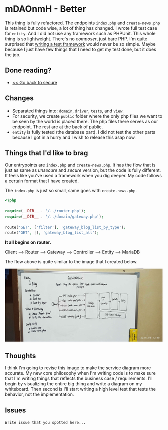 # mDAOnmH - Better

This thing is  fully  refactored.  The  endpoints  `index.php`  and  `create-news.php`  is
retained but code wise, a lot of thing has changed. I wrote full test case  for  `entity`.
And I did not use any framework such as PHPUnit.  This  whole  thing  is  so  lightweight.
There's    no    *composer*,    just    bare    PHP.    I'm    quite    surprised     that
[writing a test framework](src/test) would never be so simple. Maybe because I  just  have
few things that I need to get my test done, but it does the job.

## Done reading?

* [<< Go back to secure](../secure)

## Changes

* Separated things into: `domain`, `driver`, `tests`, and `view`.
* For security, we create `public` folder where the only php files we want to be  seen  by
  the world is placed there. The php files there serves as our endpoint. The rest  are  at
  the back of public.
* `entity` is fully tested (the database part). I did not test the other parts  because  I
  got in a hurry and I wish to release this asap now.

## Things that I'd like to brag

Our entrypoints are `index.php` and `create-news.php`. It has the flow  that  is  just  as
same as *unsecure* and *secure* version, but the code is fully different.  It  feels  like
you've used a framework when you dig deeper. My code follows a certain format that I  have
created.

The `index.php` is just so small, same goes with `create-news.php`.

``` php
<?php

require(__DIR__ . '/../router.php');
require(__DIR__ . '/../domain/gateway.php');

route('GET', ['filter'], 'gateway_blog_list_by_type');
route('GET', [], 'gateway_blog_list_all');
```

**It all begins on router.**

Client --> Router --> Gateway --> Controller --> Entity --> MariaDB

The flow above is quite similar to the image that I created below.

![](../../assets/desired-architechture-1.jpg)

## Thoughts

I think I'm going to revise this image to make the service diagram more accurate.  My  new
core philosophy when I'm writing code is  to  make  sure  that  I'm  writing  things  that
reflects the business case / requirements. I'll begin by visualizing the entire big  thing
and write a diagram on my whiteboard. Then second is I'll start writing a high level  test
that tests the behavior, not the implementation.

## Issues

`Write issue that you spotted here...`
